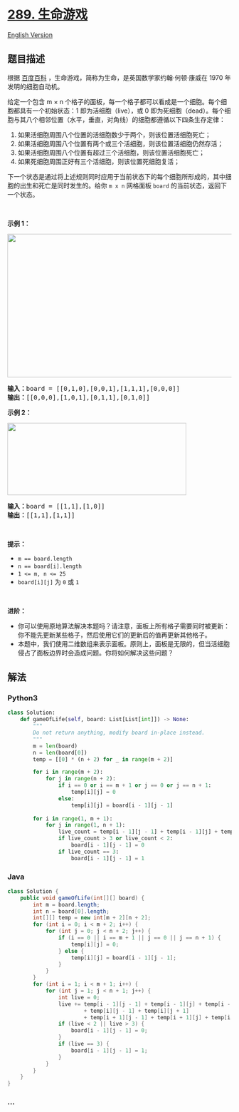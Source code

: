 # [289. 生命游戏](https://leetcode-cn.com/problems/game-of-life)

[English Version](/solution/0200-0299/0289.Game%20of%20Life/README_EN.md)

## 题目描述

<!-- 这里写题目描述 -->

<p>根据 <a href="https://baike.baidu.com/item/%E7%94%9F%E5%91%BD%E6%B8%B8%E6%88%8F/2926434?fr=aladdin" target="_blank">百度百科</a> ，生命游戏，简称为生命，是英国数学家约翰·何顿·康威在 1970 年发明的细胞自动机。</p>

<p>给定一个包含 m × n 个格子的面板，每一个格子都可以看成是一个细胞。每个细胞都具有一个初始状态：1 即为活细胞（live），或 0 即为死细胞（dead）。每个细胞与其八个相邻位置（水平，垂直，对角线）的细胞都遵循以下四条生存定律：</p>

<ol>
	<li>如果活细胞周围八个位置的活细胞数少于两个，则该位置活细胞死亡；</li>
	<li>如果活细胞周围八个位置有两个或三个活细胞，则该位置活细胞仍然存活；</li>
	<li>如果活细胞周围八个位置有超过三个活细胞，则该位置活细胞死亡；</li>
	<li>如果死细胞周围正好有三个活细胞，则该位置死细胞复活；</li>
</ol>

<p>下一个状态是通过将上述规则同时应用于当前状态下的每个细胞所形成的，其中细胞的出生和死亡是同时发生的。给你 <span><code>m x n</code></span> 网格面板 <code>board</code> 的当前状态，返回下一个状态。</p>

<p> </p>

<p><strong>示例 1：</strong></p>
<img alt="" src="https://assets.leetcode.com/uploads/2020/12/26/grid1.jpg" style="width: 562px; height: 322px;" />
<pre>
<strong>输入：</strong>board = [[0,1,0],[0,0,1],[1,1,1],[0,0,0]]
<strong>输出：</strong>[[0,0,0],[1,0,1],[0,1,1],[0,1,0]]
</pre>

<p><strong>示例 2：</strong></p>
<img alt="" src="https://assets.leetcode.com/uploads/2020/12/26/grid2.jpg" style="width: 402px; height: 162px;" />
<pre>
<strong>输入：</strong>board = [[1,1],[1,0]]
<strong>输出：</strong>[[1,1],[1,1]]
</pre>

<p> </p>

<p><strong>提示：</strong></p>

<ul>
	<li><code>m == board.length</code></li>
	<li><code>n == board[i].length</code></li>
	<li><code>1 <= m, n <= 25</code></li>
	<li><code>board[i][j]</code> 为 <code>0</code> 或 <code>1</code></li>
</ul>

<p> </p>

<p><strong>进阶：</strong></p>

<ul>
	<li>你可以使用原地算法解决本题吗？请注意，面板上所有格子需要同时被更新：你不能先更新某些格子，然后使用它们的更新后的值再更新其他格子。</li>
	<li>本题中，我们使用二维数组来表示面板。原则上，面板是无限的，但当活细胞侵占了面板边界时会造成问题。你将如何解决这些问题？</li>
</ul>


## 解法

<!-- 这里可写通用的实现逻辑 -->

<!-- tabs:start -->

### **Python3**

<!-- 这里可写当前语言的特殊实现逻辑 -->

```python
class Solution:
    def gameOfLife(self, board: List[List[int]]) -> None:
        """
        Do not return anything, modify board in-place instead.
        """
        m = len(board)
        n = len(board[0])
        temp = [[0] * (n + 2) for _ in range(m + 2)]

        for i in range(m + 2):
            for j in range(n + 2):
                if i == 0 or i == m + 1 or j == 0 or j == n + 1:
                    temp[i][j] = 0
                else:
                    temp[i][j] = board[i - 1][j - 1]
        
        for i in range(1, m + 1):
            for j in range(1, n + 1):
                live_count = temp[i - 1][j - 1] + temp[i - 1][j] + temp[i - 1][j + 1] + temp[i][j - 1] +  temp[i][j + 1] + temp[i + 1][j - 1] + temp[i + 1][j] + temp[i + 1][j + 1]
                if live_count > 3 or live_count < 2:
                    board[i - 1][j - 1] = 0
                if live_count == 3:
                    board[i - 1][j - 1] = 1
```

### **Java**

<!-- 这里可写当前语言的特殊实现逻辑 -->

```java
class Solution {
    public void gameOfLife(int[][] board) {
        int m = board.length;
        int n = board[0].length;
        int[][] temp = new int[m + 2][n + 2];
        for (int i = 0; i < m + 2; i++) {
            for (int j = 0; j < n + 2; j++) {
                if (i == 0 || i == m + 1 || j == 0 || j == n + 1) {
                    temp[i][j] = 0;
                } else {
                    temp[i][j] = board[i - 1][j - 1];
                }
            }
        }
        for (int i = 1; i < m + 1; i++) {
            for (int j = 1; j < n + 1; j++) {
                int live = 0;
                live += temp[i - 1][j - 1] + temp[i - 1][j] + temp[i - 1][j + 1]
                        + temp[i][j - 1] + temp[i][j + 1]
                        + temp[i + 1][j - 1] + temp[i + 1][j] + temp[i + 1][j + 1];
                if (live < 2 || live > 3) {
                    board[i - 1][j - 1] = 0;
                }
                if (live == 3) {
                    board[i - 1][j - 1] = 1;
                }
            }
        }
    }
}
```

### **...**

```

```

<!-- tabs:end -->
